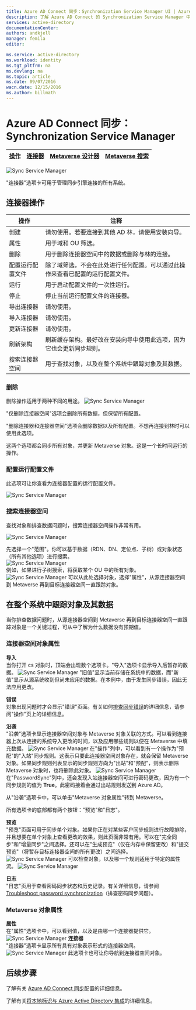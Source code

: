 ```yaml
---
title: Azure AD Connect 同步：Synchronization Service Manager UI | Azure
description: 了解 Azure AD Connect 的 Synchronization Service Manager 中的“连接器”选项卡。
services: active-directory
documentationCenter: 
authors: andkjell
manager: femila
editor: 

ms.service: active-directory
ms.workload: identity
ms.tgt_pltfrm: na
ms.devlang: na
ms.topic: article
ms.date: 09/07/2016
wacn.date: 12/15/2016
ms.author: billmath
---
```


# Azure AD Connect 同步：Synchronization Service Manager

[操作](./active-directory-aadconnectsync-service-manager-ui-operations.md) | [连接器](./active-directory-aadconnectsync-service-manager-ui-connectors.md) | [Metaverse 设计器](./active-directory-aadconnectsync-service-manager-ui-mvdesigner.md) | [Metaverse 搜索](./active-directory-aadconnectsync-service-manager-ui-mvsearch.md)
--- | --- | --- | ---

![Sync Service Manager](./media/active-directory-aadconnectsync-service-manager-ui/connectors.png)

"连接器"选项卡可用于管理同步引擎连接的所有系统。

## 连接器操作

操作 | 注释
--- | ---
创建 | 请勿使用。若要连接到其他 AD 林，请使用安装向导。
属性 | 用于域和 OU 筛选。
删除 | 用于删除连接器空间中的数据或删除与林的连接。
配置运行配置文件 | 除了域筛选，不会在此处进行任何配置。可以通过此操作来查看已配置的运行配置文件。
运行 | 用于启动配置文件的一次性运行。
停止 | 停止当前运行配置文件的连接器。
导出连接器 | 请勿使用。
导入连接器 | 请勿使用。
更新连接器 | 请勿使用。
刷新架构 | 刷新缓存架构。最好改在安装向导中使用此选项，因为它也会更新同步规则。
搜索连接器空间 | 用于查找对象，以及在整个系统中跟踪对象及其数据。

### 删除
删除操作适用于两种不同的用途。
![Sync Service Manager](./media/active-directory-aadconnectsync-service-manager-ui/connectordelete.png)

"仅删除连接器空间"选项会删除所有数据，但保留所有配置。

"删除连接器和连接器空间"选项会删除数据以及所有配置。不想再连接到林时可以使用此选项。

这两个选项都会同步所有对象，并更新 Metaverse 对象。这是一个长时间运行的操作。

### 配置运行配置文件
此选项可让你查看为连接器配置的运行配置文件。

![Sync Service Manager](./media/active-directory-aadconnectsync-service-manager-ui/configurerunprofiles.png)

### 搜索连接器空间
查找对象和排查数据问题时，搜索连接器空间操作非常有用。

![Sync Service Manager](./media/active-directory-aadconnectsync-service-manager-ui/cssearch.png)

先选择一个"范围"。你可以基于数据（RDN、DN、定位点、子树）或对象状态（所有其他选项）进行搜索。  
![Sync Service Manager](./media/active-directory-aadconnectsync-service-manager-ui/cssearchscope.png)  
例如，如果进行子树搜索，将获取某个 OU 中的所有对象。
![Sync Service Manager](./media/active-directory-aadconnectsync-service-manager-ui/cssearchsubtree.png)
可以从此处选择对象，选择"属性"，从源连接器空间到 Metaverse 再到目标连接器空间一直跟踪对象。

## 在整个系统中跟踪对象及其数据  <a name="follow-an-object-and-its-data-through-the-system"></a>
当你排查数据问题时，从源连接器空间到 Metaverse 再到目标连接器空间一直跟踪对象是一个关键过程，可从中了解为什么数据没有预期值。

### 连接器空间对象属性
**导入**  
当你打开 cs 对象时，顶端会出现数个选项卡。"导入"选项卡显示导入后暂存的数据。
![Sync Service Manager](./media/active-directory-aadconnectsync-service-manager-ui/csimport.png)
"旧值"显示当前存储在系统中的数据，而"新值"显示从源系统收到但尚未应用的数据。在本例中，由于发生同步错误，因此无法应用更改。

**错误**  
对象出现问题时才会显示"错误"页面。有关如何[排查同步错误](./active-directory-aadconnectsync-service-manager-ui-operations.md)的详细信息，请参阅"操作"页上的详细信息。

**沿袭**  
"沿袭"选项卡显示连接器空间对象与 Metaverse 对象关联的方式。可以看到连接器上次从连接的系统导入更改的时间，以及应用哪些规则以便在 Metaverse 中填充数据。
![Sync Service Manager](./media/active-directory-aadconnectsync-service-manager-ui/cslineage.png)
在"操作"列中，可以看到有一个操作为"预配"的"入站"同步规则。这表示只要此连接器空间对象存在，就会保留 Metaverse 对象。如果同步规则列表显示的同步规则方向为"出站"和"预配"，则表示删除 Metaverse 对象时，也将删除此对象。
![Sync Service Manager](./media/active-directory-aadconnectsync-service-manager-ui/cslineageout.png)
在"PasswordSync"列中，还会发现入站连接器空间可进行密码更改，因为有一个同步规则的值为 **True**。此密码接着会通过出站规则发送到 Azure AD。

从"沿袭"选项卡中，可以单击"Metaverse 对象属性"转到 Metaverse。

所有选项卡的底部都有两个按钮："预览"和"日志"。

**预览**  
"预览"页面可用于同步单个对象。如果你正在对某些客户同步规则进行故障排除，并且想要在单个对象上查看更改的效果，则此页面非常有用。可以在"完全同步"和"增量同步"之间选择。还可以在"生成预览"（仅在内存中保留更改）和"提交预览"（将暂存目标连接器空间的所有更改）之间选择。
![Sync Service Manager](./media/active-directory-aadconnectsync-service-manager-ui/preview1.png)
可以检查对象，以及哪一个规则适用于特定的属性流。
![Sync Service Manager](./media/active-directory-aadconnectsync-service-manager-ui/preview2.png)

**日志**  
"日志"页用于查看密码同步状态和历史记录。有关详细信息，请参阅 [Troubleshoot password synchronization](./active-directory-aadconnectsync-implement-password-synchronization.md)（排查密码同步问题）。

### Metaverse 对象属性
**属性**  
在"属性"选项卡中，可以看到值，以及是由哪一个连接器提供它。
![Sync Service Manager](./media/active-directory-aadconnectsync-service-manager-ui/mvattributes.png)
**连接器**  
"连接器"选项卡显示所有具有对象表示形式的连接器空间。
![Sync Service Manager](./media/active-directory-aadconnectsync-service-manager-ui/mvconnectors.png)
此选项卡也可让你导航到连接器空间对象。

## 后续步骤
了解有关 [Azure AD Connect 同步](./active-directory-aadconnectsync-whatis.md)配置的详细信息。

了解有关[将本地标识与 Azure Active Directory 集成](./active-directory-aadconnect.md)的详细信息。

<!---HONumber=Mooncake_0926_2016-->
